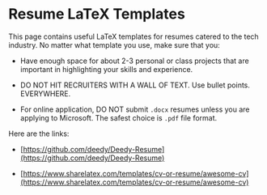 # Resume LaTeX Templates

This page contains useful LaTeX templates for resumes catered to the tech industry. No matter what template you use, make sure that you:

* Have enough space for about 2-3 personal or class projects that are important in highlighting your skills and experience.

* DO NOT HIT RECRUITERS WITH A WALL OF TEXT. Use bullet points. EVERYWHERE.

* For online application, DO NOT submit `.docx` resumes unless you are applying to Microsoft. The safest choice is `.pdf` file format. 


Here are the links:

* [https://github.com/deedy/Deedy-Resume](https://github.com/deedy/Deedy-Resume)

* [https://www.sharelatex.com/templates/cv-or-resume/awesome-cv](https://www.sharelatex.com/templates/cv-or-resume/awesome-cv)
